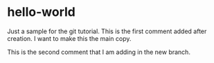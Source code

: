 # hello-world
Just a sample for the git tutorial.
This is the first comment added after creation. I want to make this the main copy.


This is the second comment that I am adding in the new branch. 
